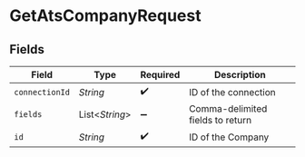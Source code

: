 # GetAtsCompanyRequest


## Fields

| Field                            | Type                             | Required                         | Description                      |
| -------------------------------- | -------------------------------- | -------------------------------- | -------------------------------- |
| `connectionId`                   | *String*                         | :heavy_check_mark:               | ID of the connection             |
| `fields`                         | List<*String*>                   | :heavy_minus_sign:               | Comma-delimited fields to return |
| `id`                             | *String*                         | :heavy_check_mark:               | ID of the Company                |
